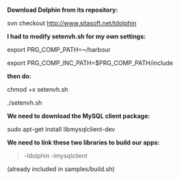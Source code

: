 **Download Dolphin from its repository:**

svn checkout http://www.sitasoft.net/tdolphin


**I had to modify setenvh.sh for my own settings:**

export PRG\_COMP\_PATH=~/harbour

export PRG\_COMP\_INC\_PATH=$PRG\_COMP\_PATH/include


**then do:**

chmod +x setenvh.sh

./setenvh.sh


**We need to download the MySQL client package:**

sudo apt-get install libmysqlclient-dev


**We need to link these two libraries to build our apps:**

> -ldolphin -lmysqlclient

(already included in samples/build.sh)
